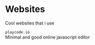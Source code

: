 # Websites
Cool websites that i use

```playcode.io ``` \
 Minimal and good online javascript editor
